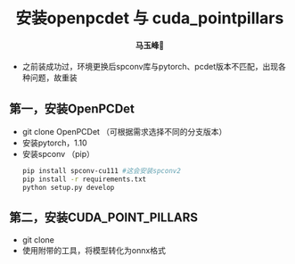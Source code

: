 # <div align='center'> 安装openpcdet 与 cuda_pointpillars </div>

#### <p align = "center"> 马玉峰📜 </p>

- 之前装成功过，环境更换后spconv库与pytorch、pcdet版本不匹配，出现各种问题，故重装


## 第一，安装OpenPCDet

- git clone OpenPCDet （可根据需求选择不同的分支版本）
- 安装pytorch，1.10
- 安装spconv （pip） 
    ```bash
    pip install spconv-cu111 #这会安装spconv2
    pip install -r requirements.txt
    python setup.py develop
    ```

## 第二，安装CUDA_POINT_PILLARS

- git clone 
- 使用附带的工具，将模型转化为onnx格式
